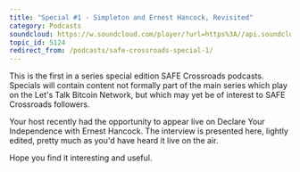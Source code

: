 ```yaml
---
title: "Special #1 - Simpleton and Ernest Hancock, Revisited"
category: Podcasts
soundcloud: https://w.soundcloud.com/player/?url=https%3A//api.soundcloud.com/tracks/222974546
topic_id: 5124
redirect_from: /podcasts/safe-crossroads-special-1/
---
```


This is the first in a series special edition SAFE Crossroads podcasts. Specials will contain content not formally part of the main series which play on the Let's Talk Bitcoin Network, but which may yet be of interest to SAFE Crossroads followers.

<!-- more -->

Your host recently had the opportunity to appear live on Declare Your Independence with Ernest Hancock. The interview is presented here, lightly edited, pretty much as you'd have heard it live on the air.

Hope you find it interesting and useful.
